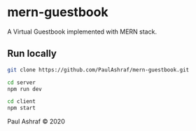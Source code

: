 # mern-guestbook
A Virtual Guestbook implemented with MERN stack. 

## Run locally

```bash
git clone https://github.com/PaulAshraf/mern-guestbook.git
```

```bash
cd server
npm run dev
```

```bash
cd client
npm start
```

Paul Ashraf © 2020